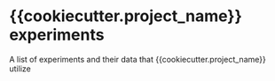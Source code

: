 # {{cookiecutter.project_name}} experiments

A list of experiments and their data that {{cookiecutter.project_name}}
utilize
